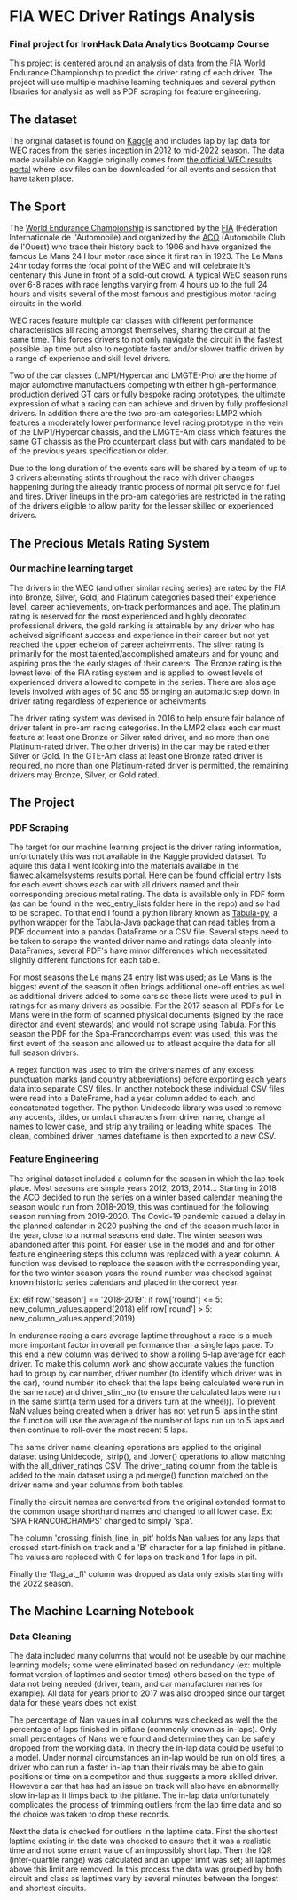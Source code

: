 # FIA WEC Driver Ratings Analysis

### Final project for IronHack Data Analytics Bootcamp Course

This project is centered around an analysis of data from the FIA World Endurance Championship to predict the driver rating of each driver. The project will use multiple machine learning techniques and several python libraries for analysis as well as PDF scraping for feature engineering.

## The dataset

The original dataset is found on [Kaggle](https://www.kaggle.com/datasets/tristenterracciano/fia-wec-lap-data-20122022) and includes lap by lap data for WEC races from the series inception in 2012 to mid-2022 season. The data made available on Kaggle originally comes from [the official WEC results portal](http://fiawec.alkamelsystems.com/) where .csv files can be downloaded for all events and session that have taken place. 

## The Sport

The [World Endurance Championship](fiawec.com) is sanctioned by the [FIA](fia.com) (Fédération Internationale de l'Automobile) and organized by the [ACO](https://www.lemans.org/en) (Automobile Club de l'Ouest) who trace their history back to 1906 and have organized the famous Le Mans 24 Hour motor race since it first ran in 1923. The Le Mans 24hr today forms the focal point of the WEC and will celebrate it's centenary this June in front of a sold-out crowd. 
A typical WEC season runs over 6-8 races with race lengths varying from 4 hours up to the full 24 hours and visits several of the most famous and prestigious motor racing circuits in the world. 

WEC races feature multiple car classes with different performance characteristics all racing amongst themselves, sharing the circuit at the same time. This forces drivers to not only navigate the circuit in the fastest possible lap time but also to negotiate faster and/or slower traffic driven by a range of experience and skill level drivers.  

Two of the car classes (LMP1/Hypercar and LMGTE-Pro) are the home of major automotive manufactuers competing with either high-performance, production derived GT cars or fully bespoke racing prototypes, the ultimate expression of what a racing can can achieve and driven by fully proffesional drivers. In addition there are the two pro-am categories: LMP2 which features a moderately lower performance level racing prototype in the vein of the LMP1/Hypercar chassis, and the LMGTE-Am class which features the same GT chassis as the Pro counterpart class but with cars mandated to be of the previous years specification or older.

Due to the long duration of the events cars will be shared by a team of up to 3 drivers alternating stints throughout the race with driver changes happening during the already frantic process of normal pit servcie for fuel and tires. Driver lineups in the pro-am categories are restricted in the rating of the drivers eligible to allow parity for the lesser skilled or experienced drivers.

## The Precious Metals Rating System 
### Our machine learning target

The drivers in the WEC (and other similar racing series) are rated by the FIA into Bronze, Silver, Gold, and Platinum categories based their experience level, career achievements, on-track performances and age. The platinum rating is reserved for the most experienced and highly decorated professional drivers, the gold ranking is attainable by any driver who has acheived significant success and experience in their career but not yet reached the upper echelon of career acheivments. The silver rating is primarily for the most talented/accomplished amateurs and for young and aspiring pros the the early stages of their careers. The Bronze rating is the lowest level of the FIA rating system and is applied to lowest levels of experienced drivers allowed to compete in the series. There are alos age levels involved with ages of 50 and 55 bringing an automatic step down in driver rating regardless of experience or acheivments. 

The driver rating system was devised in 2016 to help ensure fair balance of driver talent in pro-am racing categories. In the LMP2 class each car must feature at least one Bronze or Silver rated driver, and no more than one Platinum-rated driver. The other driver(s) in the car may be rated either Silver or Gold. In the GTE-Am class at least one Bronze rated driver is required, no more than one Platinum-rated driver is permitted, the remaining drivers may Bronze, Silver, or Gold rated.

## The Project

### PDF Scraping

The target for our machine learning project is the driver rating information, unfortunately this was not available in the Kaggle provided dataset. To aquire this data I went looking into the materials availabe in the fiawec.alkamelsystems results portal. Here can be found official entry lists for each event shows each car with all drivers named and their corresponding precious metal rating. The data is available only in PDF form (as can be found in the wec_entry_lists folder here in the repo) and so had to be scraped. To that end I found a python library known as [Tabula-py](https://tabula-py.readthedocs.io/en/latest/index.html), a python wrapper for the Tabula-Java package that can read tables from a PDF document into a pandas DataFrame or a CSV file. Several steps need to be taken to scrape the wanted driver name and ratings data cleanly into DataFrames, several PDF's have minor differences which necessitated slightly different functions for each table. 

For most seasons the Le mans 24 entry list was used; as Le Mans is the biggest event of the season it often brings additional one-off entries as well as additional drivers added to some cars so these lists were used to pull in ratings for as many drivers as possible. For the 2017 season all PDFs for Le Mans were in the form of scanned physical documents (signed by the race director and event stewards) and would not scrape using Tabula. For this season the PDF for the Spa-Francorchamps event was used; this was the first event of the season and allowed us to atleast acquire the data for all full season drivers.

A regex function was used to trim the drivers names of any excess punctuation marks (and country abbreviations) before exporting each years data into separate CSV files. In another notebook these individual CSV files were read into a DateFrame, had a year column added to each, and concatenated together. The python Unidecode library was used to remove any accents, tildes, or umlaut characters from driver name, change all names to lower case, and strip any trailing or leading white spaces. The clean, combined driver_names dateframe is then exported to a new CSV.

### Feature Engineering

The original dataset included a column for the season in which the lap took place. Most seasons are simple years 2012, 2013, 2014...
Starting in 2018 the ACO decided to run the series on a winter based calendar meaning the season would run from 2018-2019, this was continued for the following season running from 2019-2020. The Covid-19 pandemic casued a delay in the planned calendar in 2020 pushing the end of the season much later in the year, close to a normal seasons end date. The winter season was abandoned after this point.
For easier use in the model and and for other feature engineering steps this column was replaced with a year column.  A function was devised to reploace the season with the corresponding year, for the two winter season years the round number was checked against known historic series calendars and placed in the correct year. 

Ex: elif row['season'] == '2018-2019':
            if row['round'] <= 5:
                new_column_values.append(2018)
            elif row['round'] > 5:
                new_column_values.append(2019)
                
In endurance racing a cars average laptime throughout a race is a much more important factor in overall performance than a single laps pace. To this end a new column was derived to show a rolling 5-lap average for each driver. To make this column work and show accurate values the function had to group by car number, driver number (to identify which driver was in the car), round number (to check that the laps being calculated were run in the same race) and driver_stint_no (to ensure the calculated laps were run in the same stint(a term used for a drivers turn at the wheel)). To prevent NaN values being created when a driver has not yet run 5 laps in the stint the function will use the average of the number of laps run up to 5 laps and then continue to roll-over the most recent 5 laps. 

The same driver name cleaning operations are applied to the original dataset using Unidecode, .strip(), and .lower() operations to allow matching with the all_driver_ratings CSV. The driver_rating column from the table is added to the main dataset using a pd.merge() function matched on the driver name and year columns from both tables.

Finally the circuit names are converted from the original extended format to the common usage shorthand names and changed to all lower case. 
Ex: 'SPA FRANCORCHAMPS' changed to simply 'spa'.

The column 'crossing_finish_line_in_pit' holds Nan values for any laps that crossed start-finish on track and a 'B' character for a lap finished in pitlane. The values are replaced with 0 for laps on track and 1 for laps in pit.

Finally the 'flag_at_fl' column was dropped as data only exists starting with the 2022 season.


## The Machine Learning Notebook
### Data Cleaning
The data included many columns that would not be useable by our machine learning models; some were eliminated based on redundancy (ex: multiple format version of laptimes and sector times) others based on the type of data not being needed (driver, team, and car manufacturer names for example). All data for years prior to 2017 was also dropped since our target data for these years does not exist.

The percentage of Nan values in all columns was checked as well the the percentage of laps finished in pitlane (commonly known as in-laps). Only small percentages of Nans were found and determine they can be safely dropped from the working data. In theory the in-lap data could be useful to a model. Under normal circumstances an in-lap would be run on old tires, a driver who can run a faster in-lap than their rivals may be able to gain positions or time on a competitor and thus suggests a more skilled driver. However a car that has had an issue on track will also have an abnormally slow in-lap as it limps back to the pitlane. The in-lap data unfortunately complicates the process of trimming outliers from the lap time data and so the choice was taken to drop these records.

Next the data is checked for outliers in the laptime data. First the shortest laptime existing in the data was checked to ensure that it was a realistic time and not some errant value of an impossibly short lap. Then the IQR (inter-quartile range) was calculated and an upper limit was set; all laptimes above this limit are removed. In this process the data was grouped by both circuit and class as laptimes vary by several minutes between the longest and shortest circuits. 

                


